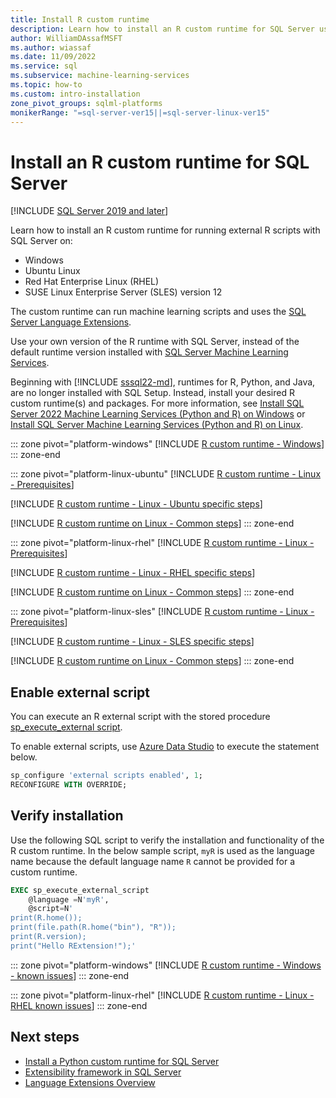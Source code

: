```yaml
---
title: Install R custom runtime
description: Learn how to install an R custom runtime for SQL Server using Language Extensions. The Python custom runtime can run machine learning scripts.
author: WilliamDAssafMSFT
ms.author: wiassaf
ms.date: 11/09/2022
ms.service: sql
ms.subservice: machine-learning-services
ms.topic: how-to
ms.custom: intro-installation
zone_pivot_groups: sqlml-platforms
monikerRange: "=sql-server-ver15||=sql-server-linux-ver15"
---
```

# Install an R custom runtime for SQL Server

[!INCLUDE [SQL Server 2019 and later](../../includes/applies-to-version/sqlserver2019.md)]

Learn how to install an R custom runtime for running external R scripts with SQL Server on:

+ Windows
+ Ubuntu Linux
+ Red Hat Enterprise Linux (RHEL)
+ SUSE Linux Enterprise Server (SLES) version 12

The custom runtime can run machine learning scripts and uses the [SQL Server Language Extensions](../../language-extensions/language-extensions-overview.md).

Use your own version of the R runtime with SQL Server, instead of the default runtime version installed with [SQL Server Machine Learning Services](../sql-server-machine-learning-services.md).

Beginning with [!INCLUDE [sssql22-md](../../includes/sssql22-md.md)], runtimes for R, Python, and Java, are no longer installed with SQL Setup. Instead, install your desired R custom runtime(s) and packages. For more information, see [Install SQL Server 2022 Machine Learning Services (Python and R) on Windows](sql-machine-learning-services-windows-install-sql-2022.md) or [Install SQL Server Machine Learning Services (Python and R) on Linux](../../linux/sql-server-linux-setup-machine-learning.md).

::: zone pivot="platform-windows"
[!INCLUDE [R custom runtime - Windows](includes/custom-runtime-r-windows.md)]
::: zone-end

::: zone pivot="platform-linux-ubuntu"
[!INCLUDE [R custom runtime - Linux - Prerequisites](includes/custom-runtime-r-linux-prerequisites.md)]

[!INCLUDE [R custom runtime - Linux - Ubuntu specific steps](includes/custom-runtime-r-linux-ubuntu.md)]

[!INCLUDE [R custom runtime on Linux - Common steps](includes/custom-runtime-r-linux-common.md)]
::: zone-end

::: zone pivot="platform-linux-rhel"
[!INCLUDE [R custom runtime - Linux - Prerequisites](includes/custom-runtime-r-linux-prerequisites.md)]

[!INCLUDE [R custom runtime - Linux - RHEL specific steps](includes/custom-runtime-r-linux-rhel.md)]

[!INCLUDE [R custom runtime on Linux - Common steps](includes/custom-runtime-r-linux-common.md)]
::: zone-end

::: zone pivot="platform-linux-sles"
[!INCLUDE [R custom runtime - Linux - Prerequisites](includes/custom-runtime-r-linux-prerequisites.md)]

[!INCLUDE [R custom runtime - Linux - SLES specific steps](includes/custom-runtime-r-linux-sles.md)]

[!INCLUDE [R custom runtime on Linux - Common steps](includes/custom-runtime-r-linux-common.md)]
::: zone-end

## Enable external script

You can execute an R external script with the stored procedure [sp_execute_external script](../../relational-databases/system-stored-procedures/sp-execute-external-script-transact-sql.md).

To enable external scripts, use [Azure Data Studio](../../azure-data-studio/what-is-azure-data-studio.md) to execute the statement below.

```sql
sp_configure 'external scripts enabled', 1;
RECONFIGURE WITH OVERRIDE;  
```

## Verify installation

Use the following SQL script to verify the installation and functionality of the R custom runtime. In the below sample script, `myR` is used as the language name because the default language name `R` cannot be provided for a custom runtime.

```sql
EXEC sp_execute_external_script
    @language =N'myR',
    @script=N'
print(R.home());
print(file.path(R.home("bin"), "R"));
print(R.version);
print("Hello RExtension!");'
```

::: zone pivot="platform-windows"
[!INCLUDE [R custom runtime - Windows - known issues](includes/custom-runtime-r-windows-known-issues.md)]
::: zone-end

::: zone pivot="platform-linux-rhel"
[!INCLUDE [R custom runtime - Linux - RHEL known issues](includes/custom-runtime-r-linux-known-issues-rhel.md)]
::: zone-end

## Next steps

+ [Install a Python custom runtime for SQL Server](custom-runtime-python.md)
+ [Extensibility framework in SQL Server](../concepts/extensibility-framework.md)
+ [Language Extensions Overview](../../language-extensions/language-extensions-overview.md)
